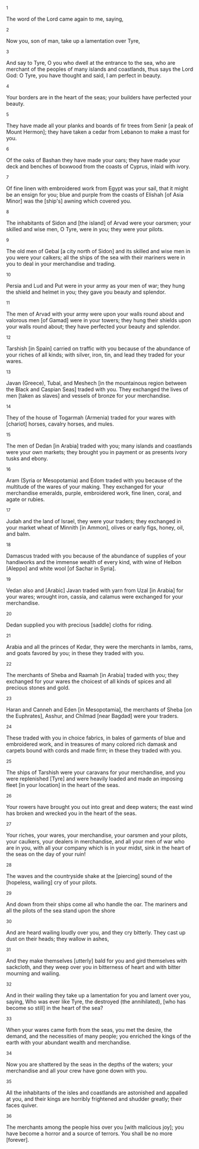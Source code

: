 <sup>1</sup> 

The word of the Lord came again to me, saying, 

<sup>2</sup> 

Now you, son of man, take up a lamentation over Tyre, 

<sup>3</sup> 

And say to Tyre, O you who dwell at the entrance to the sea, who are merchant of the peoples of many islands and coastlands, thus says the Lord God: O Tyre, you have thought and said, I am perfect in beauty. 

<sup>4</sup> 

Your borders are in the heart of the seas; your builders have perfected your beauty. 

<sup>5</sup> 

They have made all your planks and boards of fir trees from Senir [a peak of Mount Hermon]; they have taken a cedar from Lebanon to make a mast for you. 

<sup>6</sup> 

Of the oaks of Bashan they have made your oars; they have made your deck and benches of boxwood from the coasts of Cyprus, inlaid with ivory. 

<sup>7</sup> 

Of fine linen with embroidered work from Egypt was your sail, that it might be an ensign for you; blue and purple from the coasts of Elishah [of Asia Minor] was the [ship's] awning which covered you. 

<sup>8</sup> 

The inhabitants of Sidon and [the island] of Arvad were your oarsmen; your skilled and wise men, O Tyre, were in you; they were your pilots. 

<sup>9</sup> 

The old men of Gebal [a city north of Sidon] and its skilled and wise men in you were your calkers; all the ships of the sea with their mariners were in you to deal in your merchandise and trading. 

<sup>10</sup> 

Persia and Lud and Put were in your army as your men of war; they hung the shield and helmet in you; they gave you beauty and splendor. 

<sup>11</sup> 

The men of Arvad with your army were upon your walls round about and valorous men [of Gamad] were in your towers; they hung their shields upon your walls round about; they have perfected your beauty and splendor. 

<sup>12</sup> 

Tarshish [in Spain] carried on traffic with you because of the abundance of your riches of all kinds; with silver, iron, tin, and lead they traded for your wares. 

<sup>13</sup> 

Javan (Greece), Tubal, and Meshech [in the mountainous region between the Black and Caspian Seas] traded with you. They exchanged the lives of men [taken as slaves] and vessels of bronze for your merchandise. 

<sup>14</sup> 

They of the house of Togarmah (Armenia) traded for your wares with [chariot] horses, cavalry horses, and mules. 

<sup>15</sup> 

The men of Dedan [in Arabia] traded with you; many islands and coastlands were your own markets; they brought you in payment or as presents ivory tusks and ebony. 

<sup>16</sup> 

Aram (Syria or Mesopotamia) and Edom traded with you because of the multitude of the wares of your making. They exchanged for your merchandise emeralds, purple, embroidered work, fine linen, coral, and agate or rubies. 

<sup>17</sup> 

Judah and the land of Israel, they were your traders; they exchanged in your market wheat of Minnith [in Ammon], olives or early figs, honey, oil, and balm. 

<sup>18</sup> 

Damascus traded with you because of the abundance of supplies of your handiworks and the immense wealth of every kind, with wine of Helbon [Aleppo] and white wool [of Sachar in Syria]. 

<sup>19</sup> 

Vedan also and [Arabic] Javan traded with yarn from Uzal [in Arabia] for your wares; wrought iron, cassia, and calamus were exchanged for your merchandise. 

<sup>20</sup> 

Dedan supplied you with precious [saddle] cloths for riding. 

<sup>21</sup> 

Arabia and all the princes of Kedar, they were the merchants in lambs, rams, and goats favored by you; in these they traded with you. 

<sup>22</sup> 

The merchants of Sheba and Raamah [in Arabia] traded with you; they exchanged for your wares the choicest of all kinds of spices and all precious stones and gold. 

<sup>23</sup> 

Haran and Canneh and Eden [in Mesopotamia], the merchants of Sheba [on the Euphrates], Asshur, and Chilmad [near Bagdad] were your traders. 

<sup>24</sup> 

These traded with you in choice fabrics, in bales of garments of blue and embroidered work, and in treasures of many colored rich damask and carpets bound with cords and made firm; in these they traded with you. 

<sup>25</sup> 

The ships of Tarshish were your caravans for your merchandise, and you were replenished [Tyre] and were heavily loaded and made an imposing fleet [in your location] in the heart of the seas. 

<sup>26</sup> 

Your rowers have brought you out into great and deep waters; the east wind has broken and wrecked you in the heart of the seas. 

<sup>27</sup> 

Your riches, your wares, your merchandise, your oarsmen and your pilots, your caulkers, your dealers in merchandise, and all your men of war who are in you, with all your company which is in your midst, sink in the heart of the seas on the day of your ruin! 

<sup>28</sup> 

The waves and the countryside shake at the [piercing] sound of the [hopeless, wailing] cry of your pilots. 

<sup>29</sup> 

And down from their ships come all who handle the oar. The mariners and all the pilots of the sea stand upon the shore 

<sup>30</sup> 

And are heard wailing loudly over you, and they cry bitterly. They cast up dust on their heads; they wallow in ashes, 

<sup>31</sup> 

And they make themselves [utterly] bald for you and gird themselves with sackcloth, and they weep over you in bitterness of heart and with bitter mourning and wailing. 

<sup>32</sup> 

And in their wailing they take up a lamentation for you and lament over you, saying, Who was ever like Tyre, the destroyed (the annihilated), [who has become so still] in the heart of the sea? 

<sup>33</sup> 

When your wares came forth from the seas, you met the desire, the demand, and the necessities of many people; you enriched the kings of the earth with your abundant wealth and merchandise. 

<sup>34</sup> 

Now you are shattered by the seas in the depths of the waters; your merchandise and all your crew have gone down with you. 

<sup>35</sup> 

All the inhabitants of the isles and coastlands are astonished and appalled at you, and their kings are horribly frightened and shudder greatly; their faces quiver. 

<sup>36</sup> 

The merchants among the people hiss over you [with malicious joy]; you have become a horror and a source of terrors. You shall be no more [forever].